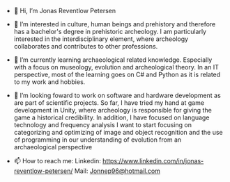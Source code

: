 - 👋 Hi, I’m Jonas Reventlow Petersen 

- 👀 I’m interested in culture, human beings and prehistory and therefore has a bachelor's degree in prehistoric archeology. 
I am particularly interested in the interdisciplinary element, where archeology collaborates and contributes to other professions.

- 🌱 I’m currently learning archaeological related knowledge. Especially with a focus on museology, evolution and archeological theory. 
In an IT perspective, most of the learning goes on C# and Python as it is related to my work and hobbies. 

- 💞️ I’m looking foward to work on software and hardware development as are part of scientific projects.
So far, I have tried my hand at game development in Unity, where archeology is responsible for giving the game a historical credibility.
In addition, I have focused on language technology and frequency analysis
I want to start focusing on categorizing and optimizing of image and object recognition and the use of programming in our understanding of evolution from an archaeological perspective


- 📫 How to reach me:
Linkedin: https://www.linkedin.com/in/jonas-reventlow-petersen/
Mail: Jonnep96@hotmail.com

<!---
JonneP18/JonneP18 is a ✨ special ✨ repository because its `README.md` (this file) appears on your GitHub profile.
You can click the Preview link to take a look at your changes.
--->

